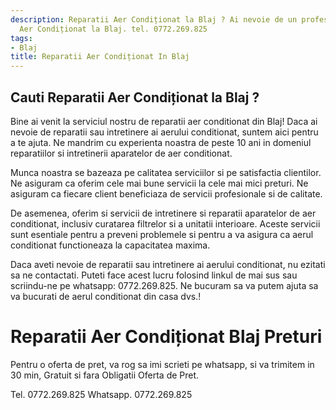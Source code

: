 ```yaml
---
description: Reparatii Aer Condiționat la Blaj ? Ai nevoie de un profesionist in Reparatii
  Aer Condiționat la Blaj. tel. 0772.269.825
tags:
- Blaj
title: Reparatii Aer Condiționat In Blaj
---
```



## Cauti Reparatii Aer Condiționat la Blaj ?

Bine ai venit la serviciul nostru de reparatii aer conditionat din Blaj! Daca ai nevoie de reparatii sau intretinere ai aerului conditionat, suntem aici pentru a te ajuta. Ne mandrim cu experienta noastra de peste 10 ani in domeniul reparatiilor si intretinerii aparatelor de aer conditionat.

Munca noastra se bazeaza pe calitatea serviciilor si pe satisfactia clientilor. Ne asiguram ca oferim cele mai bune servicii la cele mai mici preturi. Ne asiguram ca fiecare client beneficiaza de servicii profesionale si de calitate.

De asemenea, oferim si servicii de intretinere si reparatii aparatelor de aer conditionat, inclusiv curatarea filtrelor si a unitatii interioare. Aceste servicii sunt esentiale pentru a preveni problemele si pentru a va asigura ca aerul conditionat functioneaza la capacitatea maxima.

Daca aveti nevoie de reparatii sau intretinere ai aerului conditionat, nu ezitati sa ne contactati. Puteti face acest lucru folosind linkul de mai sus sau scriindu-ne pe whatsapp: 0772.269.825. Ne bucuram sa va putem ajuta sa va bucurati de aerul conditionat din casa dvs.!

# Reparatii Aer Condiționat Blaj Preturi
Pentru o oferta de pret, va rog sa imi scrieti pe whatsapp, si va trimitem in 30 min, Gratuit si fara Obligatii Oferta de Pret.

Tel. 0772.269.825
Whatsapp. 0772.269.825